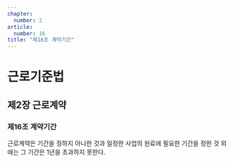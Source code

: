 ```yaml
---
chapter:
  number: 2
article:
  number: 16
title: "제16조 계약기간"
---
```

# 근로기준법

## 제2장 근로계약

### 제16조 계약기간

근로계약은 기간을 정하지 아니한 것과 일정한 사업의 완료에 필요한 기간을 정한 것 외에는 그 기간은 1년을 초과하지 못한다.
